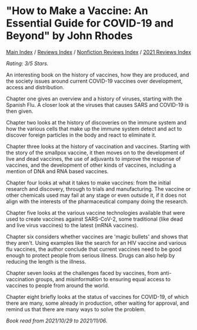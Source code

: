 # "How to Make a Vaccine: An Essential Guide for COVID-19 and Beyond" by John Rhodes

[Main Index](../../../README.md) / [Reviews Index](../../README.md) / [Nonfiction Reviews Index](../README.md) / [2021 Reviews Index](README.md)

*Rating: 3/5 Stars.*

An interesting book on the history of vaccines, how they are produced, and the society issues around current COVID-19 vaccines over development, access and distribution.

Chapter one gives an overview and a history of viruses, starting with the Spanish Flu. A closer look at the viruses that causes SARS and COVID-19 is then given.

Chapter two looks at the history of discoveries on the immune system and how the various cells that make up the immune system detect and act to discover foreign particles in the body and react to eliminate it.

Chapter three looks at the history of vaccination and vaccines. Starting with the story of the smallpox vaccine, it then moves on to the development of live and dead vaccines, the use of adjuvants to improve the response of vaccines, and the development of other kinds of vaccines, including a mention of DNA and RNA based vaccines.

Chapter four looks at what it takes to make vaccines: from the initial research and discovery, through to trials and manufacturing. The vaccine or other chemicals used may fail at any stage or even outside it, if it does not align with the interests of the pharmaceutical company doing the research.

Chapter five looks at the various vaccine technologies available that were used to create vaccines against SARS-CoV-2, some traditional (like dead and live virus vaccines) to the latest (mRNA vaccines).

Chapter six considers whether vaccines are 'magic bullets' and shows that they aren't. Using examples like the search for an HIV vaccine and various flu vaccines, the author conclude that current vaccines need to be good enough to protect people from serious illness. Drugs can also help by reducing the length is the illness.

Chapter seven looks at the challenges faced by vaccines, from anti-vaccination groups, and misinformation to ensuring equal access to vaccines to people from around the world.

Chapter eight briefly looks at the status of vaccines for COVID-19, of which there are many, some already in production, other waiting for approval, and remind us that there are many ways to solve the problem.

*Book read from 2021/10/29 to 2021/11/06.*
